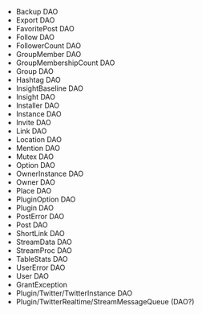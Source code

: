 * Backup DAO
* Export DAO
* FavoritePost DAO
* Follow DAO
* FollowerCount DAO
* GroupMember DAO
* GroupMembershipCount DAO
* Group DAO
* Hashtag DAO
* InsightBaseline DAO
* Insight DAO
* Installer DAO
* Instance DAO
* Invite DAO
* Link DAO
* Location DAO
* Mention DAO
* Mutex DAO
* Option DAO
* OwnerInstance DAO
* Owner DAO
* Place DAO
* PluginOption DAO
* Plugin DAO
* PostError DAO
* Post DAO
* ShortLink DAO
* StreamData DAO
* StreamProc DAO
* TableStats DAO
* UserError DAO
* User DAO
* GrantException
* Plugin/Twitter/TwitterInstance DAO
* Plugin/TwitterRealtime/StreamMessageQueue (DAO?)